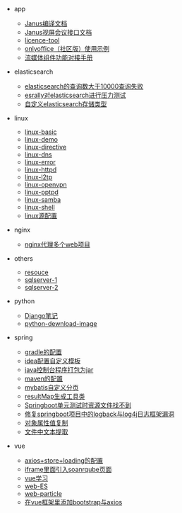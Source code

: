 * app
  * [Janus编译文档](app/Janus编译文档.md)
  * [Janus视屏会议接口文档](app/Janus视屏会议接口文档.md)
  * [licence-tool](app/licence-tool.md)
  * [onlyoffice（社区版）使用示例](app/onlyoffice（社区版）使用示例.md)
  * [流媒体组件功能对接手册](app/流媒体组件功能对接手册.md)


* elasticsearch
  * [elasticsearch的查询数大于10000查询失败](elasticsearch/elasticsearch的查询数大于10000查询失败.md)
  * [esrally对elasticsearch进行压力测试](elasticsearch/esrally对elasticsearch进行压力测试.md)
  * [自定义elasticsearch存储类型](elasticsearch/自定义elasticsearch存储类型.md)


* linux
  * [linux-basic](linux/linux-basic.md)
  * [linux-demo](linux/linux-demo.md)
  * [linux-directive](linux/linux-directive.md)
  * [linux-dns](linux/linux-dns.md)
  * [linux-error](linux/linux-error.md)
  * [linux-httpd](linux/linux-httpd.md)
  * [linux-l2tp](linux/linux-l2tp.md)
  * [linux-openvpn](linux/linux-openvpn.md)
  * [linux-pptpd](linux/linux-pptpd.md)
  * [linux-samba](linux/linux-samba.md)
  * [linux-shell](linux/linux-shell.md)
  * [linux源配置](linux/linux源配置.md)


* nginx
  * [nginx代理多个web项目](nginx/nginx代理多个web项目.md)


* others
  * [resouce](others/resouce.md)
  * [sqlserver-1](others/sqlserver-1.md)
  * [sqlserver-2](others/sqlserver-2.md)


* python
  * [Django笔记](python/Django笔记.md)
  * [python-dewnload-image](python/python-dewnload-image.md)


* spring
  * [gradle的配置](spring/gradle的配置.md)
  * [idea配置自定义模板](spring/idea配置自定义模板.md)
  * [java控制台程序打包为jar](spring/java控制台程序打包为jar.md)
  * [maven的配置](spring/maven的配置.md)
  * [mybatis自定义分页](spring/mybatis自定义分页.md)
  * [resultMap生成工具类](spring/resultMap生成工具类.md)
  * [Springboot单元测试时资源文件找不到](spring/Springboot单元测试时资源文件找不到.md)
  * [修复springboot项目中的logback与log4j日志框架漏洞](spring/修复springboot项目中的logback与log4j日志框架漏洞.md)
  * [对象属性值复制](spring/对象属性值复制.md)
  * [文件中文本提取](spring/文件中文本提取.md)


* vue
  * [axios+store+loading的配置](vue/axios+store+loading的配置.md)
  * [iframe里面引入soanrqube页面](vue/iframe里面引入soanrqube页面.md)
  * [vue学习](vue/vue学习.md)
  * [web-ES](vue/web-ES.md)
  * [web-particle](vue/web-particle.md)
  * [在vue框架里添加bootstrap与axios](vue/在vue框架里添加bootstrap与axios.md)


